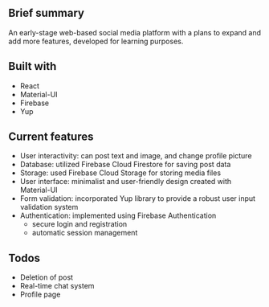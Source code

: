 ## Brief summary
An early-stage web-based social media platform with a plans to expand and add more features, developed for learning purposes.

## Built with
- React
- Material-UI
- Firebase
- Yup

## Current features
- User interactivity: can post text and image, and change profile picture
- Database: utilized Firebase Cloud Firestore for saving post data
- Storage: used Firebase Cloud Storage for storing media files
- User interface: minimalist and user-friendly design created with Material-UI
- Form validation: incorporated Yup library to provide a robust user input validation system
- Authentication: implemented using Firebase Authentication
  - secure login and registration
  - automatic session management

## Todos
- Deletion of post
- Real-time chat system
- Profile page
